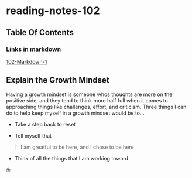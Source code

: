 # reading-notes-102

## Table Of Contents

### Links in markdown

[102-Markdown-1](reading-notes-01.md)

## Explain the Growth Mindset

Having a growth mindset is someone whos thoughts are more on the positive side, and they tend to think more half full when it comes to approaching things like challenges, effort, and criticism.
Three things I can do to help keep myself in a growth mindset would be to...

- Take a step back to reset
* Tell myself that 
>I am greatful to be here, and I chose to be here
+ Think of all the things that I am working toward

:nerd_face:


